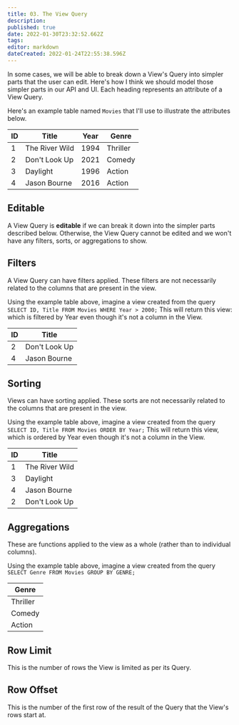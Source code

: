 ```yaml
---
title: 03. The View Query
description: 
published: true
date: 2022-01-30T23:32:52.662Z
tags: 
editor: markdown
dateCreated: 2022-01-24T22:55:38.596Z
---
```


In some cases, we will be able to break down a View's Query into simpler parts that the user can edit. Here's how I think we should model those simpler parts in our API and UI. Each heading represents an attribute of a View Query.

Here's an example table named `Movies` that I'll use to illustrate the attributes below.

| ID | Title | Year | Genre |
|-|-|-|-|
| 1 | The River Wild | 1994 | Thriller |
| 2 | Don't Look Up | 2021 | Comedy |
| 3 | Daylight | 1996 | Action |
| 4 | Jason Bourne | 2016 | Action |

## Editable
A View Query is **editable** if we can break it down into the simpler parts described below. Otherwise, the View Query cannot be edited and we won't have any filters, sorts, or aggregations to show.

## Filters
A View Query can have filters applied. These filters are not necessarily related to the columns that are present in the view.

Using the example table above, imagine a view created from the query `SELECT ID, Title FROM Movies WHERE Year > 2000;` This will return this view: which is filtered by Year even though it's not a column in the View.

| ID | Title |
|-|-|
| 2 | Don't Look Up |
| 4 | Jason Bourne |

## Sorting
Views can have sorting applied. These sorts are not necessarily related to the columns that are present in the view.

Using the example table above, imagine a view created from the query `SELECT ID, Title FROM Movies ORDER BY Year;` This will return this view, which is ordered by Year even though it's not a column in the View.

| ID | Title |
|-|-|
| 1 | The River Wild |
| 3 | Daylight |
| 4 | Jason Bourne |
| 2 | Don't Look Up |

## Aggregations
These are functions applied to the view as a whole (rather than to individual columns). 

Using the example table above, imagine a view created from the query `SELECT Genre FROM Movies GROUP BY GENRE;`

| Genre |
|-|
| Thriller |
| Comedy |
| Action |

## Row Limit
This is the number of rows the View is limited as per its Query.

## Row Offset
This is the number of the first row of the result of the Query that the View's rows start at.







